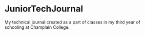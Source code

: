 # JuniorTechJournal
My technical journal created as a part of classes in my third year of schooling at Champlain College.
